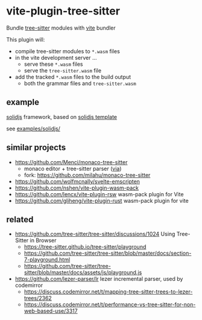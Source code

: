 # vite-plugin-tree-sitter

Bundle [tree-sitter](https://github.com/tree-sitter/tree-sitter/tree/master/lib/binding_web) modules
with [vite](https://github.com/vitejs/vite) bundler

This plugin will:

- compile tree-sitter modules to `*.wasm` files
- in the vite development server ...
  - serve these `*.wasm` files
  - serve the `tree-sitter.wasm` file
- add the tracked `*.wasm` files to the build output
  - both the grammar files and `tree-sitter.wasm`

## example

[solidjs](https://github.com/solidjs/solid) framework,
based on [solidjs template](https://github.com/solidjs/templates/tree/master/js)

see [examples/solidjs/](examples/solidjs/)

## similar projects

- <https://github.com/Menci/monaco-tree-sitter>
  - monaco editor + tree-sitter parser ([via](https://github.com/EvgeniyPeshkov/syntax-highlighter/issues/46))
  - fork: <https://github.com/milahu/monaco-tree-sitter>
- <https://github.com/wolfmcnally/svelte-emscripten>
- <https://github.com/nshen/vite-plugin-wasm-pack>
- <https://github.com/lencx/vite-plugin-rsw> wasm-pack plugin for Vite
- <https://github.com/gliheng/vite-plugin-rust> wasm-pack plugin for vite

## related

- <https://github.com/tree-sitter/tree-sitter/discussions/1024> Using Tree-Sitter in Browser
  - <https://tree-sitter.github.io/tree-sitter/playground>
  - <https://github.com/tree-sitter/tree-sitter/blob/master/docs/section-7-playground.html>
  - <https://github.com/tree-sitter/tree-sitter/blob/master/docs/assets/js/playground.js>
- <https://github.com/lezer-parser/lr> lezer incremental parser, used by codemirror
  - <https://discuss.codemirror.net/t/mapping-tree-sitter-trees-to-lezer-trees/2362>
  - <https://discuss.codemirror.net/t/performance-vs-tree-sitter-for-non-web-based-use/3317>
